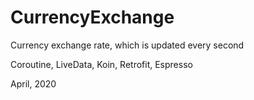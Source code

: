# CurrencyExchange

Currency exchange rate, which is updated every second

Coroutine, LiveData, Koin, Retrofit, Espresso

April, 2020
